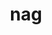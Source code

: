 ---
category: 3-letters
denotation: null
name: nag
reference_link: https://www.etymonline.com/word/nag
root_language: null
root_name: null
title: nag
type: free
word_sums:
- respelling: nag
  sum: 'Nag + '
---